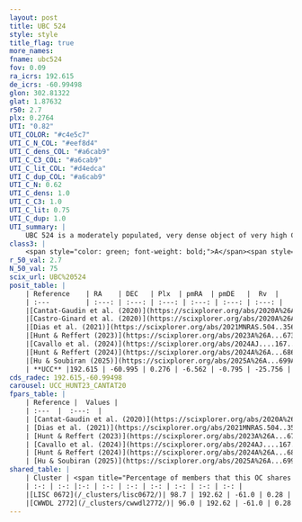 ```yaml
---
layout: post
title: UBC 524
style: style
title_flag: true
more_names: 
fname: ubc524
fov: 0.09
ra_icrs: 192.615
de_icrs: -60.99498
glon: 302.81322
glat: 1.87632
r50: 2.7
plx: 0.2764
UTI: "0.82"
UTI_COLOR: "#c4e5c7"
UTI_C_N_COL: "#eef8d4"
UTI_C_dens_COL: "#a6cab9"
UTI_C_C3_COL: "#a6cab9"
UTI_C_lit_COL: "#d4edca"
UTI_C_dup_COL: "#a6cab9"
UTI_C_N: 0.62
UTI_C_dens: 1.0
UTI_C_C3: 1.0
UTI_C_lit: 0.75
UTI_C_dup: 1.0
UTI_summary: |
    UBC 524 is a moderately populated, very dense object of very high C3 quality. It is well-studied in the literature. This object shares a large percentage of members with 2 later reported entries.
class3: |
    <span style="color: green; font-weight: bold;">A</span><span style="color: green; font-weight: bold;">A</span>
r_50_val: 2.7
N_50_val: 75
scix_url: UBC%20524
posit_table: |
    | Reference    | RA    | DEC   | Plx  | pmRA  | pmDE   |  Rv  |
    | :---         | :---: | :---: | :---: | :---: | :---: | :---: |
    |[Cantat-Gaudin et al. (2020)](https://scixplorer.org/abs/2020A%26A...640A...1C) | 192.623 | -60.996 | 0.267 | -6.534 | -0.832 | -- |
    |[Castro-Ginard et al. (2020)](https://scixplorer.org/abs/2020A%26A...635A..45C) | 192.631 | -61.003 | 0.267 | -6.517 | -0.823 | -- |
    |[Dias et al. (2021)](https://scixplorer.org/abs/2021MNRAS.504..356D) | 192.622 | -60.988 | 0.269 | -6.503 | -0.802 | -36.187 |
    |[Hunt & Reffert (2023)](https://scixplorer.org/abs/2023A%26A...673A.114H) | 192.618 | -60.984 | 0.273 | -6.552 | -0.762 | -26.777 |
    |[Cavallo et al. (2024)](https://scixplorer.org/abs/2024AJ....167...12C) | 192.615 | -60.994 | 0.274 | -- | -- | -- |
    |[Hunt & Reffert (2024)](https://scixplorer.org/abs/2024A%26A...686A..42H) | 192.618 | -60.984 | 0.273 | -6.552 | -0.762 | -26.777 |
    |[Hu & Soubiran (2025)](https://scixplorer.org/abs/2025A%26A...699A.246H) | 192.615 | -60.994 | -- | -- | -- | -- |
    | **UCC** |192.615 | -60.995 | 0.276 | -6.562 | -0.795 | -25.756 | 
cds_radec: 192.615,-60.99498
carousel: UCC_HUNT23_CANTAT20
fpars_table: |
    | Reference |  Values |
    | :---  |  :---:  |
    | [Cantat-Gaudin et al. (2020)](https://scixplorer.org/abs/2020A%26A...640A...1C) | `AVNN=1.07, DMNN=12.42, AgeNN=8.92` |
    | [Dias et al. (2021)](https://scixplorer.org/abs/2021MNRAS.504..356D) | `Av=1.725, Dist=3090, logage=8.648, [Fe/H]=0.208` |
    | [Hunt & Reffert (2023)](https://scixplorer.org/abs/2023A%26A...673A.114H) | `AV50=1.724, diffAV50=2.686, MOD50=12.373, logAge50=8.336` |
    | [Cavallo et al. (2024)](https://scixplorer.org/abs/2024AJ....167...12C) | `AV50=1.61, dMod50=12.4, logAge50=8.82, [Fe/H]50=0.13` |
    | [Hunt & Reffert (2024)](https://scixplorer.org/abs/2024A%26A...686A..42H) | `MassJ=984.863` |
    | [Hu & Soubiran (2025)](https://scixplorer.org/abs/2025A%26A...699A.246H) | `MA22=0.0, MA23f=-0.27, MA23g=0.13, MZ23=0.06, MK24=-0.19, MF24=-0.25` |
shared_table: |
    | Cluster | <span title="Percentage of members that this OC shares with the ones listed">%</span>   | RA   | DEC   | Plx   | pmRA  | pmDE  | Rv | UTI |
    | :-: | :-: |:-: | :-: | :-: | :-: | :-: | :-: | :-: |
    |[LISC 0672](/_clusters/lisc0672/)| 98.7 | 192.62 | -61.0 | 0.28 | -6.52 | -0.76 | -33.02 |0.25 |
    |[CWWDL 2772](/_clusters/cwwdl2772/)| 96.0 | 192.62 | -61.0 | 0.28 | -6.52 | -0.76 | -31.33 |0.0 |
---
```

